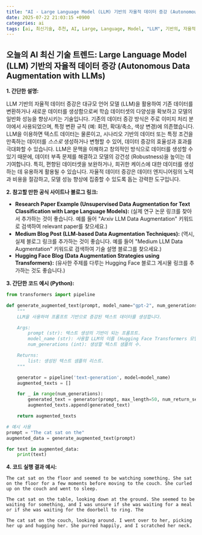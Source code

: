 ```yaml
---
title: "AI - Large Language Model (LLM) 기반의 자율적 데이터 증강 (Autonomous Data Augmentation with LLMs)"
date: 2025-07-22 21:03:15 +0900
categories: ai
tags: [ai, 최신기술, 추천, AI, Large, Language, Model, "LLM", 기반의, 자율적, 데이터, 증강, "Autonomous", Data, Augmentation, with, "LLMs"]
---
```


## 오늘의 AI 최신 기술 트렌드: **Large Language Model (LLM) 기반의 자율적 데이터 증강 (Autonomous Data Augmentation with LLMs)**

**1. 간단한 설명:**

LLM 기반의 자율적 데이터 증강은 대규모 언어 모델 (LLM)을 활용하여 기존 데이터를 변환하거나 새로운 데이터를 생성함으로써 학습 데이터셋의 다양성을 확보하고 모델의 일반화 성능을 향상시키는 기술입니다. 기존의 데이터 증강 방식은 주로 이미지 처리 분야에서 사용되었으며, 특정 변환 규칙 (예: 회전, 확대/축소, 색상 변경)에 의존했습니다. LLM을 이용하면 텍스트 데이터는 물론이고, 시나리오 기반의 데이터 또는 특정 조건을 만족하는 데이터를 *스스로* 생성하거나 변형할 수 있어, 데이터 증강의 효율성과 효과를 극대화할 수 있습니다. LLM은 문맥을 이해하고 창의적인 방식으로 데이터를 생성할 수 있기 때문에, 데이터 부족 문제를 해결하고 모델의 강건성 (Robustness)을 높이는 데 기여합니다. 특히, 편향된 데이터셋을 보완하거나, 희귀한 케이스에 대한 데이터를 생성하는 데 유용하게 활용될 수 있습니다. 자율적 데이터 증강은 데이터 엔지니어링의 노력과 비용을 절감하고, 모델 성능 향상에 집중할 수 있도록 돕는 강력한 도구입니다.

**2. 참고할 만한 공식 사이트나 블로그 링크:**

*   **Research Paper Example (Unsupervised Data Augmentation for Text Classification with Large Language Models):** (실제 연구 논문 링크를 찾아서 추가하는 것이 좋습니다. 예를 들어 "Arxiv LLM Data Augmentation" 키워드로 검색하여 relevant paper를 찾으세요.)
*   **Medium Blog Post (LLM-based Data Augmentation Techniques):** (역시, 실제 블로그 링크를 추가하는 것이 좋습니다. 예를 들어 "Medium LLM Data Augmentation" 키워드로 검색하여 기술 설명 블로그를 찾으세요.)
*   **Hugging Face Blog (Data Augmentation Strategies using Transformers):** (유사한 주제를 다루는 Hugging Face 블로그 게시물 링크를 추가하는 것도 좋습니다.)

**3. 간단한 코드 예시 (Python):**

```python
from transformers import pipeline

def generate_augmented_text(prompt, model_name="gpt-2", num_generations=3):
    """
    LLM을 사용하여 프롬프트 기반으로 증강된 텍스트 데이터를 생성합니다.

    Args:
        prompt (str): 텍스트 생성의 기반이 되는 프롬프트.
        model_name (str): 사용할 LLM의 이름 (Hugging Face Transformers 모델 이름).
        num_generations (int): 생성할 텍스트 샘플의 수.

    Returns:
        list: 생성된 텍스트 샘플의 리스트.
    """

    generator = pipeline('text-generation', model=model_name)
    augmented_texts = []

    for _ in range(num_generations):
        generated_text = generator(prompt, max_length=50, num_return_sequences=1)[0]['generated_text']
        augmented_texts.append(generated_text)

    return augmented_texts

# 예시 사용
prompt = "The cat sat on the"
augmented_data = generate_augmented_text(prompt)

for text in augmented_data:
    print(text)
```

**4. 코드 실행 결과 예시:**

```
The cat sat on the floor and seemed to be watching something. She sat on the floor for a few moments before moving to the couch. She curled up on the couch and went to sleep.

The cat sat on the table, looking down at the ground. She seemed to be waiting for something, and I was unsure if she was waiting for a meal or if she was waiting for the doorbell to ring. The

The cat sat on the couch, looking around. I went over to her, picking her up and hugging her. She purred happily, and I scratched her neck.

```

